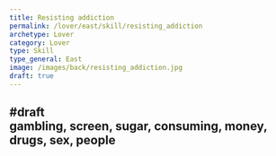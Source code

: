 ```yaml
---
title: Resisting addiction
permalink: /lover/east/skill/resisting_addiction
archetype: Lover
category: Lover
type: Skill
type_general: East
image: /images/back/resisting_addiction.jpg
draft: true
---
```

#draft   
gambling, screen, sugar, consuming, money, drugs, sex, people
---
